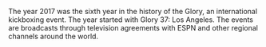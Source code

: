The year 2017 was the sixth year in the history of the Glory, an international kickboxing event. The year started with Glory 37: Los Angeles. The events are broadcasts through television agreements with ESPN and other regional channels around the world.
